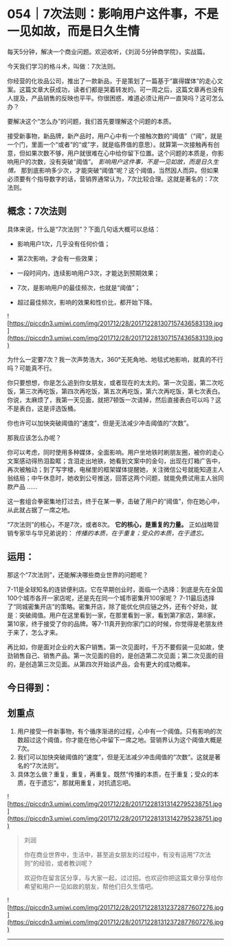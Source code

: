 # 054｜7次法则：影响用户这件事，不是一见如故，而是日久生情

每天5分钟，解决一个商业问题。欢迎收听，《刘润·5分钟商学院》，实战篇。

今天我们学习的格斗术，叫做：7次法则。

你经营的化妆品公司，推出了一款新品，于是策划了一篇基于“赢得媒体”的走心文案。这篇文章大获成功，读者们都是哭着转发的。可一周之后，这篇文章再也没有人提及，产品销售的反映也平平。你很困惑，难道必须让用户一直哭吗？这可怎么办？

要解决这个“怎么办”的问题，我们首先要理解这个问题的本质。

接受新事物，新品牌，新产品时，用户心中有一个接触次数的“阈值”（“阈”，就是一个门，里面一个“或者”的“或”字，就是临界值的意思）。就算第一次接触再有创意，但如果次数不够，用户就很难在心中给你留下位置。这个问题的本质是，你影响用户的次数，没有突破“阈值”。 *影响用户这件事，不是一见如故，而是日久生情。* 那到底影响多少次，才能突破“阈值”呢？这个阈值，当然因人而异。但如果必须要有个指导数字的话，营销界通常认为，7次比较合理。这就是著名的：7次法则。

## 概念：7次法则

具体来说，什么是“7次法则”？下面几句话大概可以总结：

* 影响用户1次，几乎没有任何价值；

* 第2次影响，才会有一些效果；

* 一段时间内，连续影响用户3次，才能达到预期效果；

* 7次，是影响用户的最佳频次，也就是“阈值”；

* 超过最佳频次，影响的效果和性价比，都开始下降。

![https://piccdn3.umiwi.com/img/201712/28/201712281307157436583139.jpg](https://piccdn3.umiwi.com/img/201712/28/201712281307157436583139.jpg)

为什么一定要7次？我一次声势浩大，360°无死角地、地毯式地影响，就真的不行吗？可能真不行。

你只要想想，你是怎么追到你女朋友，或者现在的太太的。第一次见面，第二次吃饭，第三次再吃饭，第四次再吃饭，第五次再吃饭，第六次再吃饭，第七次表白。你说，太麻烦了，我第一天见面，就把7顿饭一次请掉，然后直接表白可以吗？这不是表白，这是评选饭桶。

你也许可以加快突破阈值的“速度”，但是无法减少冲击阈值的“次数”。

那我应该怎么办呢？

你可以考虑，同时使用多种媒体，全面影响。用户坐地铁时刷朋友圈，被你的走心文案感动得热泪盈眶；含泪走出地铁，她看到文案中的金句，出现在灯箱广告中，再次被触动；到了写字楼，电梯里的框架媒体提醒她，关注微信公号就能知道主人翁结局；中午休息时，她收到公号推送，回答这两个问题，就能免费试用主人翁同款产品 ……

这一套组合拳密集地打过去，终于在某一拳，击破了用户的“阈值”，你在她心中，从此就占据了一席之地。

“7次法则”的核心，不是7次，或者8次。 **它的核心，是重复的力量。** 正如战略营销专家华与华兄弟说的： *传播的本质，在于重复；受众的本质，在于遗忘。*

## 运用：

那这个“7次法则”，还能解决哪些商业世界的问题呢？

7-11是全球知名的连锁便利店。它在早期创业时，面临一个选择：到底是先在全国100个城市各开一家店呢，还是先在同一个城市密集开100家呢？ 7-11最后选择了“同城密集开店”的策略。密集开店，除了能优化供应链之外，还有个好处，就是：突破阈值。用户在这里看到一家，在那里看到一家，看到第7家店，第8家，第10家，终于接受了你的品牌。等7-11真开到你家门口的时候，你觉得是老朋友终于来了，怎么才来。

再比如，你是面对企业的大客户销售。第一次见面时，千万不要假装一见如故，使劲销售自己、销售产品。第一次见面的目的，是创造第二次见面；第二次见面的目的，是创造第三次见面。从第四次开始谈产品，会有更大的成功概率。

## 今日得到：

## 划重点

1. 用户接受一件新事物，有个循序渐进的过程，心中有一个阈值。只有影响的次数超过这个阈值，你才能在他心中留下一席之地。营销界认为这个阈值大概是7次。
2. 我们可以加快突破阈值的“速度”，但是无法减少冲击阈值的“次数”。这就是著名的“7次法则”。
3. 具体怎么做？重复，重复，再重复。既然“传播的本质，在于重复；受众的本质，在于遗忘”，那就用重复，对抗遗忘吧。

![https://piccdn3.umiwi.com/img/201712/28/201712281313142795238751.jpg](https://piccdn3.umiwi.com/img/201712/28/201712281313142795238751.jpg)

> 刘润
> 
> 你在商业世界中，生活中，甚至追女朋友的过程中，有没有运用“7次法则”的经验，或者教训呢？
> 
> 欢迎你在留言区分享，与大家一起，过过招。也欢迎你把这篇文章分享给你希望和用户一见如故的朋友，帮他们日久生情吧。

![https://piccdn3.umiwi.com/img/201712/28/201712281312372877607276.jpg](https://piccdn3.umiwi.com/img/201712/28/201712281312372877607276.jpg)

---
